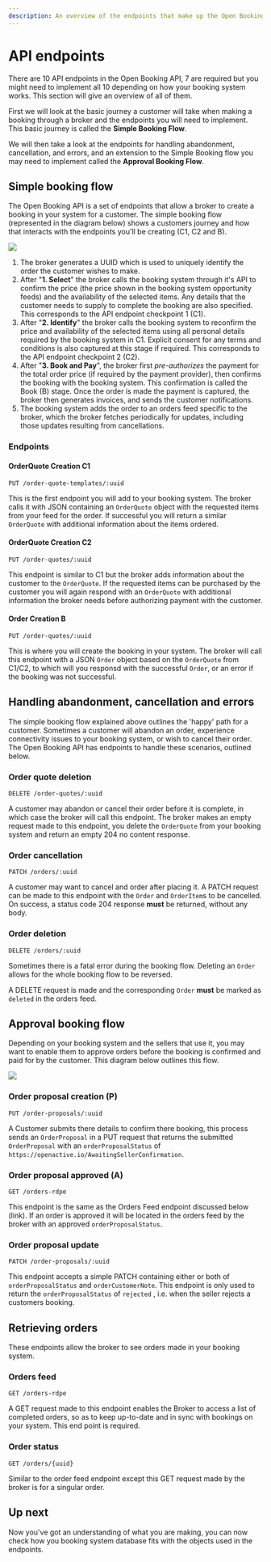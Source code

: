 ```yaml
---
description: An overview of the endpoints that make up the Open Booking API
---
```


# API endpoints

There are 10 API endpoints in the Open Booking API, 7 are required but you might need to implement all 10 depending on how your booking system works. This section will give an overview of all of them.

First we will look at the basic journey a customer will take when making a booking through a broker and the endpoints you will need to implement. This basic journey is called the **Simple Booking Flow**.&#x20;

We will then take a look at the endpoints for handling abandonment, cancellation, and errors, and an extension to the Simple Booking flow you may need to implement called the **Approval Booking Flow**.&#x20;

## Simple booking flow

The Open Booking API is a set of endpoints that allow a broker to create a booking in your system for a customer. The simple booking flow (represented in the diagram below) shows a customers journey and how that interacts with the endpoints you'll be creating (C1, C2 and B).&#x20;

![](<../../.gitbook/assets/image (1) (1).png>)

1. The broker generates a UUID which is used to uniquely identify the order the customer wishes to make.
2. After "**1. Select**" the broker calls the booking system through it's API to confirm the price (the price shown in the booking system opportunity feeds) and the availability of the selected items. Any details that the customer needs to supply to complete the booking are also specified. This corresponds to the API endpoint checkpoint 1 (C1).
3. After "**2. Identify**" the broker calls the booking system to reconfirm the price and availability of the selected items using all personal details required by the booking system in C1. Explicit consent for any terms and conditions is also captured at this stage if required. This corresponds to the API endpoint checkpoint 2 (C2).
4. After "**3. Book and Pay**", the broker first _pre-authorizes_ the payment for the total order price (if required by the payment provider), then confirms the booking with the booking system. This confirmation is called the Book (B) stage. Once the order is made the payment is captured, the broker then generates invoices, and sends the customer notifications.
5. The booking system adds the order to an orders feed specific to the broker, which the broker fetches periodically for updates, including those updates resulting from cancellations.&#x20;

### Endpoints

#### OrderQuote Creation C1

`PUT /order-quote-templates/:uuid`

This is the first endpoint you will add to your booking system. The broker calls it with JSON containing an `OrderQuote` object with the requested items from your feed for the order. If successful you will return a similar `OrderQuote` with additional information about the items ordered.

#### OrderQuote Creation C2

`PUT /order-quotes/:uuid`

This endpoint is similar to C1 but the broker adds information about the customer to the `OrderQuote`. If the requested items can be purchased by the customer you will again respond with an `OrderQuote` with additional information the broker needs before authorizing payment with the customer.

#### Order Creation B

`PUT /order-quotes/:uuid`

This is where you will create the booking in your system. The broker will call this endpoint with a JSON `Order` object based on the `OrderQuote` from C1/C2, to which will you responsd with the successful `Order`, or an error if the booking was not successful.

## Handling abandonment, cancellation and errors

The simple booking flow explained above outlines the 'happy' path for a customer. Sometimes a customer will abandon an order, experience connectivity issues to your booking system, or wish to cancel their order. The Open Booking API has endpoints to handle these scenarios, outlined below.

### Order quote deletion

`DELETE /order-quotes/:uuid`

A customer may abandon or cancel their order before it is complete, in which case the broker will call this endpoint. The broker makes an empty request made to this endpoint, you delete the `OrderQuote` from your booking system and return an empty 204 no content response.

### Order cancellation

`PATCH /orders/:uuid`

A customer may want to cancel and order after placing it. A PATCH request can be made to this endpoint with the `Order` and `OrderItem`s to be cancelled. On success, a status code 204 response **must** be returned, without any body.&#x20;

### Order deletion

`DELETE /orders/:uuid`

Sometimes there is a fatal error during the booking flow. Deleting an `Order` allows for the whole booking flow to be reversed.

A DELETE request is made and the corresponding `Order` **must** be marked as `deleted` in the orders feed.

## Approval booking flow

Depending on your booking system and the sellers that use it, you may want to enable them to approve orders before the booking is confirmed and paid for by the customer. This diagram below outlines this flow.&#x20;

![](<../../.gitbook/assets/image (2).png>)

### Order proposal creation (P)

`PUT /order-proposals/:uuid`

A Customer submits there details to confirm there booking, this process sends an `OrderProposal` in a PUT request that returns the submitted `OrderProposal` with an `orderProposalStatus` of `https://openactive.io/AwaitingSellerConfirmation`.&#x20;

### Order proposal approved (A)

`GET /orders-rdpe`

This endpoint is the same as the Orders Feed endpoint discussed below (link). If an order is approved it will be located in the orders feed by the broker with an approved `orderProposalStatus`.&#x20;

### Order proposal update

`PATCH /order-proposals/:uuid`

This endpoint accepts a simple PATCH containing either or both of `orderProposalStatus` and `orderCustomerNote`. This endpoint is only used to return the `orderProposalStatus` of `rejected` , i.e. when the seller rejects a customers booking.

## Retrieving orders

These endpoints allow the broker to see orders made in your booking system.

### Orders feed

`GET /orders-rdpe`

A GET request made to this endpoint enables the Broker to access a list of completed orders, so as to keep up-to-date and in sync with bookings on your system. This end point is required.

### Order status

`GET /orders/{uuid}`

Similar to the order feed endpoint except this GET request made by the broker is for a singular order.&#x20;

## Up next

Now you've got an understanding of what you are making, you can now check how you booking system database fits with the objects used in the endpoints.
